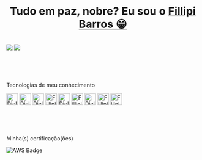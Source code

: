 <div>
  
  <h1 align="center">
    	Tudo em paz, nobre? Eu sou o 
	 <a href="https://www.linkedin.com/in/fillipi-barros-161461211/">Fillipi Barros 😁</a>
  </h1>
  
</div>


<div style="display: inline_block" ><br>

<div>
	<img heigth="260em" src="https://github-readme-stats.vercel.app/api?username=torugah&theme=blue-green"/>
	<img heigth="180em" src="https://github-readme-stats.vercel.app/api/top-langs/?username=torugah&layout=compact&langs_count=16&theme=darcula"/>
</div>

<div style="display: inline_block" ><br>

  </br></br><p>Tecnologias de meu conhecimento</p>

  <img align="center" alt="Diel-HTML5" height="30" src="https://img.shields.io/badge/HTML5-E34F26?style=for-the-badge&logo=html5&logoColor=white" />
  
  <img align="center" alt="Diel-CSS3" height="30" src="https://img.shields.io/badge/CSS3-1572B6?style=for-the-badge&logo=css3&logoColor=white" />
  
  <img align="center" alt="Diel-Javascript" height="30" src="https://img.shields.io/badge/JavaScript-323330?style=for-the-badge&logo=javascript&logoColor=F7DF1E" />

  <img align="center" alt="Fillipi-React" height="30" src="https://img.shields.io/badge/React-20232A?style=for-the-badge&logo=react&logoColor=61DAFB" />
  
  <img align="center" alt="Diel-Java" height="30" src="https://img.shields.io/badge/Java-ED8B00?style=for-the-badge&logo=openjdk&logoColor=white" />

  <img align="center" alt="Fillipi-Hibernate" height="30" src="https://img.shields.io/badge/Hibernate-59666C?style=for-the-badge&logo=Hibernate&logoColor=white" />
  
  <img align="center" alt="Diel-Mysql" height="30" src="https://img.shields.io/badge/MySQL-00000F?style=for-the-badge&logo=mysql&logoColor=white"/>

  <img align="center" alt="Fillipi-AWS" height="30" src="https://img.shields.io/badge/Amazon_AWS-232F3E?style=for-the-badge&logo=amazon-aws&logoColor=white" />

  <img align="center" alt="Filipi-GIT" height="30" src="https://img.shields.io/badge/GIT-E44C30?style=for-the-badge&logo=git&logoColor=white" />

<div style="display: inline_block" ><br>

</br></br><p>Minha(s) certificação(ões)</p>

![AWS Badge](https://images.credly.com/size/110x110/images/00634f82-b07f-4bbd-a6bb-53de397fc3a6/image.png)






